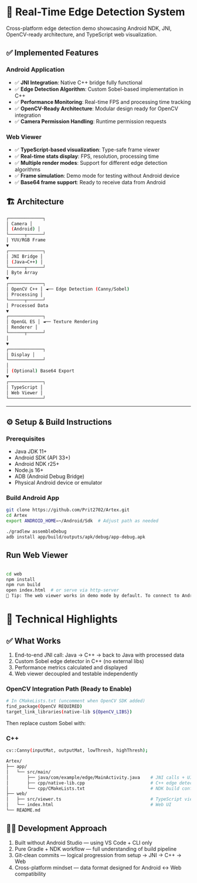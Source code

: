 # 🎥 Real-Time Edge Detection System

Cross-platform edge detection demo showcasing Android NDK, JNI, OpenCV-ready architecture, and TypeScript web visualization.

## ✅ Implemented Features

### Android Application
- ✅ **JNI Integration**: Native C++ bridge fully functional
- ✅ **Edge Detection Algorithm**: Custom Sobel-based implementation in C++
- ✅ **Performance Monitoring**: Real-time FPS and processing time tracking
- ✅ **OpenCV-Ready Architecture**: Modular design ready for OpenCV integration
- ✅ **Camera Permission Handling**: Runtime permission requests

### Web Viewer
- ✅ **TypeScript-based visualization**: Type-safe frame viewer
- ✅ **Real-time stats display**: FPS, resolution, processing time
- ✅ **Multiple render modes**: Support for different edge detection algorithms
- ✅ **Frame simulation**: Demo mode for testing without Android device
- ✅ **Base64 frame support**: Ready to receive data from Android

## 🏗️ Architecture
```bash
┌─────────────┐
│ Camera │
│ (Android) │
└──────┬──────┘
│ YUV/RGB Frame
▼
┌─────────────┐
│ JNI Bridge │
│ (Java→C++) │
└──────┬──────┘
│ Byte Array
▼
┌─────────────┐
│ OpenCV C++ │ ◄── Edge Detection (Canny/Sobel)
│ Processing │
└──────┬──────┘
│ Processed Data
▼
┌─────────────┐
│ OpenGL ES │ ◄── Texture Rendering
│ Renderer │
└──────┬──────┘
│
▼
┌─────────────┐
│ Display │
└─────────────┘
│
│ (Optional) Base64 Export
▼
┌─────────────┐
│ TypeScript │
│ Web Viewer │
└─────────────┘
```


---

## ⚙️ Setup & Build Instructions

### Prerequisites
- Java JDK 11+
- Android SDK (API 33+)
- Android NDK r25+
- Node.js 16+
- ADB (Android Debug Bridge)
- Physical Android device or emulator

### Build Android App
```bash
git clone https://github.com/Prit2702/Artex.git
cd Artex
export ANDROID_HOME=~/Android/Sdk  # Adjust path as needed

./gradlew assembleDebug
adb install app/build/outputs/apk/debug/app-debug.apk
```

## Run Web Viewer

```bash

cd web
npm install
npm run build
open index.html  # or serve via http-server
🔧 Tip: The web viewer works in demo mode by default. To connect to Android, you’ll need to implement data streaming (e.g., via WebSocket — see Future Work).
```

# 🧠 Technical Highlights
## ✅ What Works

1) End-to-end JNI call: Java → C++ → back to Java with processed data
2) Custom Sobel edge detector in C++ (no external libs)
3) Performance metrics calculated and displayed
4) Web viewer decoupled and testable independently

### OpenCV Integration Path (Ready to Enable)
```bash
# In CMakeLists.txt (uncomment when OpenCV SDK added)
find_package(OpenCV REQUIRED)
target_link_libraries(native-lib ${OpenCV_LIBS})
```
Then replace custom Sobel with:

### C++
```bash
cv::Canny(inputMat, outputMat, lowThresh, highThresh);

Artex/
├── app/
│   └── src/main/
│       ├── java/com/example/edge/MainActivity.java    # JNI calls + UI
│       ├── cpp/native-lib.cpp                         # C++ edge detection
│       └── cpp/CMakeLists.txt                         # NDK build config
├── web/
│   ├── src/viewer.ts                                  # TypeScript viewer
│   └── index.html                                     # Web UI
└── README.md

``` 

## 👨‍💻 Development Approach
1) Built without Android Studio — using VS Code + CLI only
2) Pure Gradle + NDK workflow — full understanding of build pipeline
3) Git-clean commits — logical progression from setup → JNI → C++ → Web
4) Cross-platform mindset — data format designed for Android ↔ Web compatibility